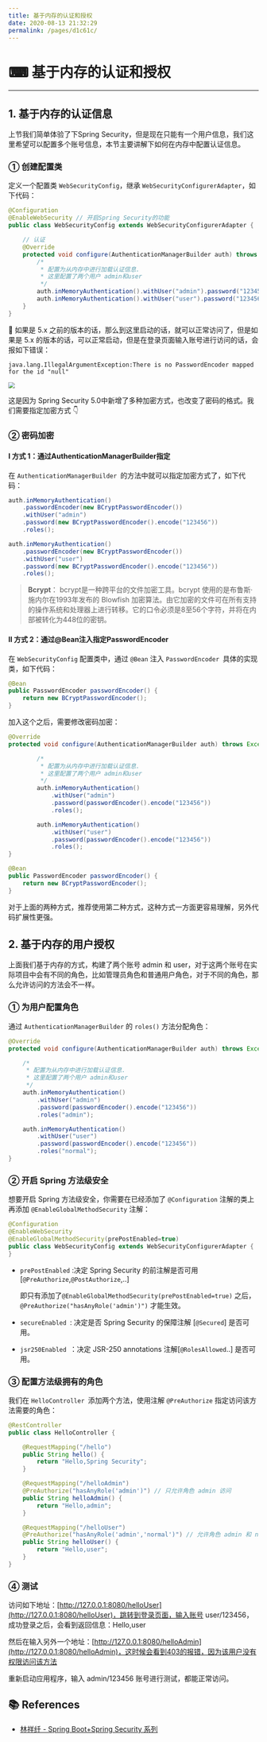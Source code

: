 ```yaml
---
title: 基于内存的认证和授权
date: 2020-08-13 21:32:29
permalink: /pages/d1c61c/
---
```

# ⌨ 基于内存的认证和授权

---

## 1. 基于内存的认证信息

上节我们简单体验了下Spring Security，但是现在只能有一个用户信息，我们这里希望可以配置多个账号信息，本节主要讲解下如何在内存中配置认证信息。

### ① 创建配置类

定义一个配置类 `WebSecurityConfig`，继承 `WebSecurityConfigurerAdapter`，如下代码：

```java
@Configuration
@EnableWebSecurity // 开启Spring Security的功能
public class WebSecurityConfig extends WebSecurityConfigurerAdapter {

    // 认证
    @Override
    protected void configure(AuthenticationManagerBuilder auth) throws Exception {
        /*
         * 配置为从内存中进行加载认证信息.
         * 这里配置了两个用户 admin和user
         */
        auth.inMemoryAuthentication().withUser("admin").password("123456").roles();
        auth.inMemoryAuthentication().withUser("user").password("123456").roles();
    }
}
```

🚨 如果是 5.x 之前的版本的话，那么到这里启动的话，就可以正常访问了，但是如果是 5.x 的版本的话，可以正常启动，但是在登录页面输入账号进行访问的话，会报如下错误：

`java.lang.IllegalArgumentException:There is no PasswordEncoder mapped for the id "null"`

<img src="https://cs-wiki.oss-cn-shanghai.aliyuncs.com/img/20200805173959.png" style="zoom:80%;" />

这是因为 Spring Security 5.0中新增了多种加密方式，也改变了密码的格式。我们需要指定加密方式 👇

### ② 密码加密

#### Ⅰ 方式 1：通过AuthenticationManagerBuilder指定

 在 `AuthenticationManagerBuilder `的方法中就可以指定加密方式了，如下代码：

```java
auth.inMemoryAuthentication()
    .passwordEncoder(new BCryptPasswordEncoder())
    .withUser("admin")
    .password(new BCryptPasswordEncoder().encode("123456"))
    .roles();

auth.inMemoryAuthentication()
    .passwordEncoder(new BCryptPasswordEncoder())
    .withUser("user")
    .password(new BCryptPasswordEncoder().encode("123456"))
    .roles();
```

> **Bcrypt**： bcrypt是一种跨平台的文件加密工具。bcrypt 使用的是布鲁斯·施内尔在1993年发布的 Blowfish 加密算法。由它加密的文件可在所有支持的操作系统和处理器上进行转移。它的口令必须是8至56个字符，并将在内部被转化为448位的密钥。

#### Ⅱ 方式 2：通过@Bean注入指定PasswordEncoder

 在 `WebSecurityConfig` 配置类中，通过 `@Bean` 注入 `PasswordEncoder `具体的实现类，如下代码：

```java
@Bean
public PasswordEncoder passwordEncoder() {
    return new BCryptPasswordEncoder();
}
```

加入这个之后，需要修改密码加密：

```java
@Override
protected void configure(AuthenticationManagerBuilder auth) throws Exception {

        /*
         * 配置为从内存中进行加载认证信息.
         * 这里配置了两个用户 admin和user
         */
        auth.inMemoryAuthentication()
            .withUser("admin")
            .password(passwordEncoder().encode("123456"))
            .roles();

        auth.inMemoryAuthentication()
            .withUser("user")
            .password(passwordEncoder().encode("123456"))
            .roles();
}

@Bean
public PasswordEncoder passwordEncoder() {
    return new BCryptPasswordEncoder();
}
```

对于上面的两种方式，推荐使用第二种方式，这种方式一方面更容易理解，另外代码扩展性更强。

## 2. 基于内存的用户授权

上面我们基于内存的方式，构建了两个账号 admin 和 user，对于这两个账号在实际项目中会有不同的角色，比如管理员角色和普通用户角色，对于不同的角色，那么允许访问的方法会不一样。

### ① 为用户配置角色

通过 `AuthenticationManagerBuilder` 的 `roles()` 方法分配角色：

```java
@Override
protected void configure(AuthenticationManagerBuilder auth) throws Exception {

    /*
     * 配置为从内存中进行加载认证信息.
     * 这里配置了两个用户 admin和user
     */
    auth.inMemoryAuthentication()
        .withUser("admin")
        .password(passwordEncoder().encode("123456"))
        .roles("admin");

    auth.inMemoryAuthentication()
        .withUser("user")
        .password(passwordEncoder().encode("123456"))
        .roles("normal");
}
```

### ② 开启 Spring 方法级安全

想要开启 Spring 方法级安全，你需要在已经添加了 `@Configuration` 注解的类上再添加 `@EnableGlobalMethodSecurity` 注解：

```java
@Configuration
@EnableWebSecurity
@EnableGlobalMethodSecurity(prePostEnabled=true)
public class WebSecurityConfig extends WebSecurityConfigurerAdapter {
}
```

- `prePostEnabled` :决定 Spring Security 的前注解是否可用 [`@PreAuthorize`,`@PostAuthorize`,..]

  即只有添加了`@EnableGlobalMethodSecurity(prePostEnabled=true)` 之后，`@PreAuthorize("hasAnyRole('admin')")` 才能生效。

- `secureEnabled `: 决定是否 Spring Security 的保障注解 [`@Secured`] 是否可用。

- `jsr250Enabled `：决定 JSR-250 annotations 注解[`@RolesAllowed`..] 是否可用。

### ③ 配置方法级拥有的角色

我们在 `HelloController `添加两个方法，使用注解 `@PreAuthorize` 指定访问该方法需要的角色：

```java
@RestController
public class HelloController {

    @RequestMapping("/hello")
    public String hello() {
        return "Hello,Spring Security";
    }

    @RequestMapping("/helloAdmin")
    @PreAuthorize("hasAnyRole('admin')") // 只允许角色 admin 访问
    public String helloAdmin() {
        return "Hello,admin";
    }

    @RequestMapping("/helloUser")
    @PreAuthorize("hasAnyRole('admin','normal')") // 允许角色 admin 和 normal 访问
    public String helloUser() {
        return "Hello,user";
    }
}
```

### ④ 测试

访问如下地址：[http://127.0.0.1:8080/helloUser](http://127.0.0.1:8080/helloUser)，跳转到登录页面，输入账号 user/123456，成功登录之后，会看到返回信息：Hello,user

然后在输入另外一个地址：[http://127.0.0.1:8080/helloAdmin](http://127.0.0.1:8080/helloAdmin)，这时候会看到403的报错，因为该用户没有权限访问该方法

重新启动应用程序，输入 admin/123456 账号进行测试，都能正常访问。

## 📚 References

- [林祥纤 - Spring Boot+Spring Security 系列](https://www.iteye.com/blog/412887952-qq-com-2441544)